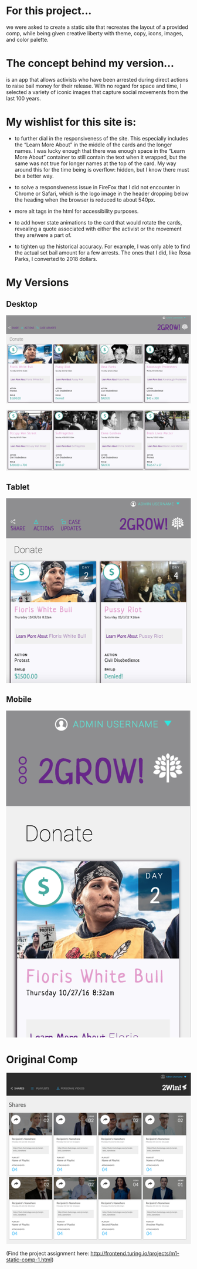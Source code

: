 
# For this project...

we were asked to create a static site that recreates the layout of a provided comp, while being given creative liberty with theme, copy, icons, images, and color palette.

# The concept behind my version...

is an app that allows activists who have been arrested during direct actions to raise bail money for their release. With no regard for space and time, I selected a variety of iconic images that capture social movements from the last 100 years.

# My wishlist for this site is:

* to further dial in the responsiveness of the site. This especially includes the “Learn More About” in the middle of the cards and the longer names. I was lucky enough that there was enough space in the “Learn More About” container to still contain the text when it wrapped, but the same was not true for longer names at the top of the card. My way around this for the time being is overflow: hidden, but I know there must be a better way.

* to solve a responsiveness issue in FireFox that I did not encounter in Chrome or Safari, which is the logo image in the header dropping below the heading when the browser is reduced to about 540px.

* more alt tags in the html for accessibility purposes.

* to add hover state animations to the card that would rotate the cards, revealing a quote associated with either the activist or the movement they are/were a part of.

* to tighten up the historical accuracy. For example, I was only able to find the actual set bail amount for a few arrests. The ones that I did, like Rosa Parks, I converted to 2018 dollars.

# My Versions

## Desktop

![alt text](./assets/mw-comp-challenger-1-my-version-desktop-1.png)

![alt text](./assets/mw-comp-challenger-1-my-version-desktop-2.png)

## Tablet

![alt text](./assets/mw-comp-challenger-1-my-version-tablet.png)

## Mobile

![alt text](./assets/mw-comp-challenger-1-my-version-mobile.png)


# Original Comp

![alt text](./assets/static-comp-challenge-1.png)



(Find the project assignment here: http://frontend.turing.io/projects/m1-static-comp-1.html)
